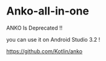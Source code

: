 # Anko-all-in-one

ANKO Is Deprecated !!

you can use it on Android Studio 3.2 !

https://github.com/Kotlin/anko

